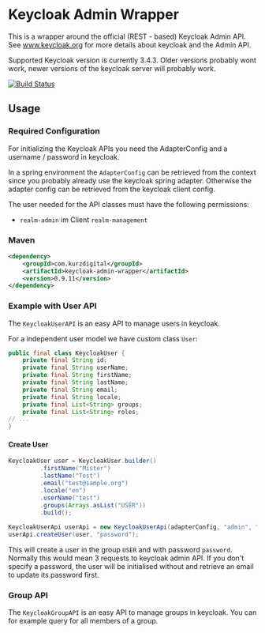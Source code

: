 # Keycloak Admin Wrapper

This is a wrapper around the official (REST - based) Keycloak Admin API. See www.keycloak.org for more details about keycloak and the Admin API.

Supported Keycloak version is currently 3.4.3. Older versions probably wont work, newer versions of the keycloak server will probably work. 

[![Build Status](https://travis-ci.org/kurzdigital/keycloak-admin-wrapper.svg?branch=master)](https://travis-ci.org/kurzdigital/keycloak-admin-wrapper)

## Usage

### Required Configuration

For initializing the Keycloak APIs you need the AdapterConfig and a username / password in keycloak.

In a spring environment the `AdapterConfig` can be retrieved from the context since you probably already use the keycloak spring adapter. 
Otherwise the adapter config can be retrieved from the keycloak client config. 

The user needed for the API classes must have the following permissions:
- `realm-admin` im Client `realm-management`

### Maven

```xml
<dependency>
    <groupId>com.kurzdigital</groupId>
    <artifactId>keycloak-admin-wrapper</artifactId>
    <version>0.9.11</version>
</dependency>
```

### Example with User API

The `KeycloakUserAPI` is an easy API to manage users in keycloak.

For a independent user model we have custom class `User`:
```java
public final class KeycloakUser {
    private final String id;
    private final String userName;
    private final String firstName;
    private final String lastName;
    private final String email;
    private final String locale;
    private final List<String> groups;
    private final List<String> roles;
// ...    
}
```

#### Create User

```java
KeycloakUser user = KeycloakUser.builder()
		 .firstName("Mister")
		 .lastName("Test")
		 .email("test@sample.org")
		 .locale("en")
		 .userName("test")
		 .groups(Arrays.asList("USER"))
		 .build();
		 
KeycloakUserApi userApi = new KeycloakUserApi(adapterConfig, "admin", "12345678");
userApi.createUser(user, "password");
```

This will create a user in the group `USER` and with password `password`. Normally this would mean 3 requests to keycloak admin API.
If you don't specify a password, the user will be initialised without and retrieve an email to update its password first.

### Group API

The `KeycloakGroupAPI` is an easy API to manage groups in keycloak. 
You can for example query for all members of a group.
